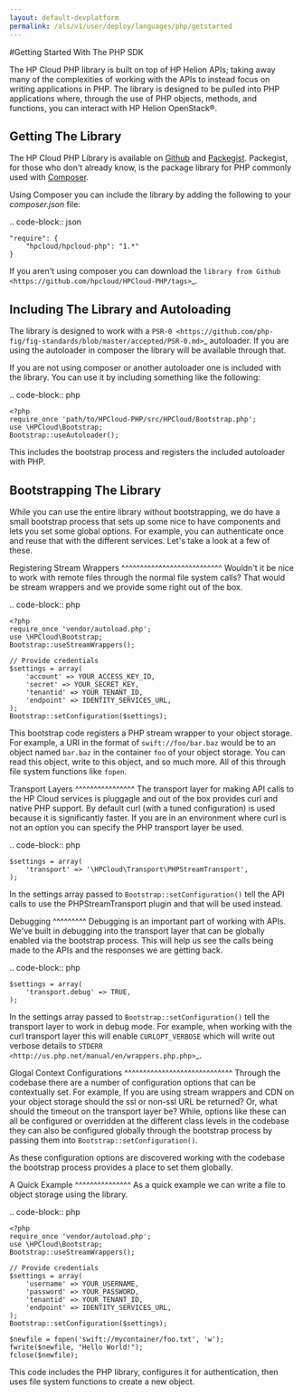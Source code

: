 ```yaml
---
layout: default-devplatform
permalink: /als/v1/user/deploy/languages/php/getstarted
---
```

<!--UNDER REVISION-->
#Getting Started With The PHP SDK

The HP Cloud PHP library is built on top of HP Helion APIs; taking away many of the
complexities of working with the APIs to instead focus on writing applications in PHP.
The library is designed to be pulled into PHP applications where, through the use of
PHP objects, methods, and functions, you can interact with HP Helion OpenStack®.

Getting The Library
-------------------
The HP Cloud PHP Library is available on [Github](https://github.com/hpcloud/HPCloud-PHP) and [Packegist](https://packagist.org/packages/hpcloud/hpcloud-php). Packegist, for those
who don't already know, is the package library for PHP commonly used with [Composer](http://getcomposer.org/).

Using Composer you can include the library by adding the following to your *composer.json* file:

.. code-block:: json

    "require": {
        "hpcloud/hpcloud-php": "1.*"
    }

If you aren't using composer you can download the `library from Github <https://github.com/hpcloud/HPCloud-PHP/tags>`_.

Including The Library and Autoloading
-------------------------------------
The library is designed to work with a `PSR-0 <https://github.com/php-fig/fig-standards/blob/master/accepted/PSR-0.md>`_
autoloader. If you are using the autoloader in composer the library will be available through that.

If you are not using composer or another autoloader one is included with the library.
You can use it by including something like the following:

.. code-block:: php

    <?php
    require_once 'path/to/HPCloud-PHP/src/HPCloud/Bootstrap.php';
    use \HPCloud\Bootstrap;
    Bootstrap::useAutoloader();

This includes the bootstrap process and registers the included autoloader with PHP.

Bootstrapping The Library
-------------------------
While you can use the entire library without bootstrapping, we do have a small bootstrap
process that sets up some nice to have components and lets you set some global options.
For example, you can authenticate once and reuse that with the different services. Let's
take a look at a few of these.

Registering Stream Wrappers
^^^^^^^^^^^^^^^^^^^^^^^^^^^
Wouldn't it be nice to work with remote files through the normal file system calls?
That would be stream wrappers and we provide some right out of the box.

.. code-block:: php

    <?php
    require_once 'vendor/autoload.php';
    use \HPCloud\Bootstrap;
    Bootstrap::useStreamWrappers();

    // Provide credentials
    $settings = array(
        'account' => YOUR_ACCESS_KEY_ID,
        'secret' => YOUR_SECRET_KEY,
        'tenantid' => YOUR_TENANT_ID,
        'endpoint' => IDENTITY_SERVICES_URL,
    );
    Bootstrap::setConfiguration($settings);

This bootstrap code registers a PHP stream wrapper to your object storage. For example,
a URI in the format of ``swift://foo/bar.baz`` would be to an object named ``bar.baz`` in the
container ``foo`` of your object storage. You can read this object, write to this object,
and so much more. All of this through file system functions like ``fopen``.

Transport Layers
^^^^^^^^^^^^^^^^
The transport layer for making API calls to the HP Cloud services is pluggagle and
out of the box provides curl and native PHP support. By default curl (with a tuned configuration)
is used because it is significantly faster. If you are in an environment where curl is not an
option you can specify the PHP transport layer be used.

.. code-block:: php

    $settings = array(
        'transport' => '\HPCloud\Transport\PHPStreamTransport',
    );

In the settings array passed to ``Bootstrap::setConfiguration()`` tell the API calls to use the
PHPStreamTransport plugin and that will be used instead.

Debugging
^^^^^^^^^
Debugging is an important part of working with APIs. We've built in debugging into
the transport layer that can be globally enabled via the bootstrap process. This will
help us see the calls being made to the APIs and the responses we are getting back.

.. code-block:: php

    $settings = array(
        'transport.debug' => TRUE,
    );

In the settings array passed to ``Bootstrap::setConfiguration()`` tell the transport
layer to work in debug mode. For example, when working with the curl transport layer
this will enable ``CURLOPT_VERBOSE`` which will write out verbose details to
`STDERR <http://us.php.net/manual/en/wrappers.php.php>`_.

Glogal Context Configurations
^^^^^^^^^^^^^^^^^^^^^^^^^^^^^
Through the codebase there are a number of configuration options that can be contextually set.
For example, If you are using stream wrappers and CDN on your object storage should the ssl
or non-ssl URL be returned? Or, what should the timeout on the transport layer be? While, options
like these can all be configured or overridden at the different class levels in the codebase
they can also be configured globally through the bootstrap process by passing them into
``Bootstrap::setConfiguration()``.

As these configuration options are discovered working with the codebase the bootstrap process
provides a place to set them globally.

A Quick Example
^^^^^^^^^^^^^^^
As a quick example we can write a file to object storage using the library.

.. code-block:: php

    <?php
    require_once 'vendor/autoload.php';
    use \HPCloud\Bootstrap;
    Bootstrap::useStreamWrappers();

    // Provide credentials
    $settings = array(
        'username' => YOUR_USERNAME,
        'password' => YOUR_PASSWORD,
        'tenantid' => YOUR_TENANT_ID,
        'endpoint' => IDENTITY_SERVICES_URL,
    );
    Bootstrap::setConfiguration($settings);

    $newfile = fopen('swift://mycontainer/foo.txt', 'w');
    fwrite($newfile, "Hello World!");
    fclose($newfile);

This code includes the PHP library, configures it for authentication, then uses file
system functions to create a new object.
